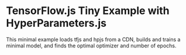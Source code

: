 # TensorFlow.js Tiny Example with HyperParameters.js 

This minimal example loads tfjs and hpjs from a CDN, builds and trains a minimal model,
and finds the optimal optimizer and number of epochs.
